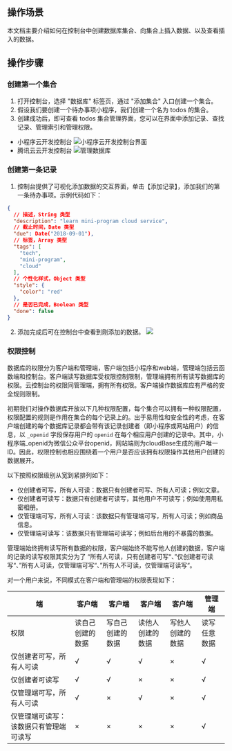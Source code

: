 ## 操作场景
本文档主要介绍如何在控制台中创建数据库集合、向集合上插入数据、以及查看插入的数据。


## 操作步骤
### 创建第一个集合
1. 打开控制台，选择 "数据库" 标签页，通过 "添加集合" 入口创建一个集合。
2. 假设我们要创建一个待办事项小程序，我们创建一个名为 todos 的集合。
3. 创建成功后，即可查看 todos 集合管理界面，您可以在界面中添加记录、查找记录、管理索引和管理权限。
 -  小程序云开发控制台
 ![小程序云开发控制台界面](https://main.qcloudimg.com/raw/ae66806ceba2d2c8fc0cc3448b3779c5.png)
 -  腾讯云云开发控制台
![管理数据库](https://main.qcloudimg.com/raw/5a7ef6d005b935fa346e2e13d47e3915.png)

								

### 创建第一条记录
1. 控制台提供了可视化添加数据的交互界面，单击【添加记录】，添加我们的第一条待办事项。示例代码如下：
```json
{
  // 描述，String 类型
  "description": "learn mini-program cloud service",
  // 截止时间，Date 类型
  "due": Date("2018-09-01"),
  // 标签，Array 类型
  "tags": [
    "tech",
    "mini-program",
    "cloud"
  ],
  // 个性化样式，Object 类型
  "style": {
    "color": "red"
  },
  // 是否已完成，Boolean 类型
  "done": false
}
```
2. 添加完成后可在控制台中查看到刚添加的数据。
![](https://main.qcloudimg.com/raw/81d616a1187f173b90d95957355ef912.png)

### 权限控制
数据库的权限分为客户端和管理端，客户端包括小程序和web端，管理端包括云函数端和控制台。客户端读写数据库受权限控制限制，管理端拥有所有读写数据库的权限。云控制台的权限同管理端，拥有所有权限。客户端操作数据库应有严格的安全规则限制。

初期我们对操作数据库开放以下几种权限配置，每个集合可以拥有一种权限配置，权限配置的规则是作用在集合的每个记录上的。出于易用性和安全性的考虑，在客户端创建的每个数据库记录都会带有该记录创建者（即小程序或网站用户）的信息，以 `_openid` 字段保存用户的 `openid` 在每个相应用户创建的记录中。其中，小程序端_openid为微信公众平台openid，网站端则为cloudBase生成的用户唯一ID。因此，权限控制也相应围绕着一个用户是否应该拥有权限操作其他用户创建的数据展开。

以下按照权限级别从宽到紧排列如下：

- 仅创建者可写，所有人可读：数据只有创建者可写、所有人可读；例如文章。
- 仅创建者可读写：数据只有创建者可读写，其他用户不可读写；例如使用用私密相册。
- 仅管理端可写，所有人可读：该数据只有管理端可写，所有人可读；例如商品信息。
- 仅管理端可读写：该数据只有管理端可读写；例如后台用的不暴露的数据。

管理端始终拥有读写所有数据的权限，客户端始终不能写他人创建的数据，客户端的记录的读写权限其实分为了 “所有人可读，只有创建者可写“、”仅创建者可读写“、”所有人可读，仅管理端可写“、”所有人不可读，仅管理端可读写“。

对一个用户来说，不同模式在客户端和管理端的权限表现如下：

| 端 | 客户端 | 客户端 | 客户端 | 客户端 | 管理端 |
| -- | -- | -- | -- | -- | -- |
| 权限 | 读自己创建的数据 | 写自己创建的数据 | 读他人创建的数据 | 写他人创建的数据 | 读写任意数据 |
|仅创建者可写，所有人可读|√|√|√|×|√|
|仅创建者可读写|√|√|×|×|√|
|仅管理端可写，所有人可读|√|×|√|×|√|
|仅管理端可读写：该数据只有管理端可读写|×|×|×|×|√|

